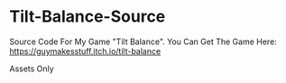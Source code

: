 # Tilt-Balance-Source
 Source Code For My Game "Tilt Balance".
 You Can Get The Game Here: https://guymakesstuff.itch.io/tilt-balance

 Assets Only
